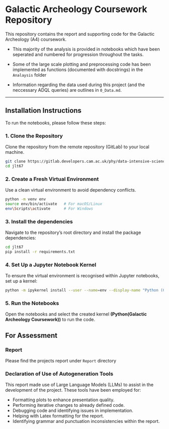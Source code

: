 # Galactic Archeology Coursework Repository

This repository contains the report and supporting code for the Galactic Archeology (A4) coursework.

- This majority of the analysis is provided in notebooks which have been seperated and numbered for progression throughout the tasks.

- Some of the large scale plotting and preprocessing code has been implemented as functions (documented with docstrings) in the `Analaysis` folder

- Information regarding the data used during this project (and the neccessary ADQL queries) are outlines in `0_Data.md`. 

---

## Installation Instructions

To run the notebooks, please follow these steps:

### 1. Clone the Repository

Clone the repository from the remote repository (GitLab) to your local machine.

```bash
git clone https://gitlab.developers.cam.ac.uk/phy/data-intensive-science-mphil/assessments/a4_coursework/jlt67.git
cd jlt67
```

### 2. Create a Fresh Virtual Environment
Use a clean virtual environment to avoid dependency conflicts.
```bash
python -m venv env
source env/bin/activate   # For macOS/Linux
env\Scripts\activate      # For Windows
```

### 3. Install the dependencies
Navigate to the repository’s root directory and install the package dependencies:
```bash
cd jlt67
pip install -r requirements.txt
```

### 4. Set Up a Jupyter Notebook Kernel
To ensure the virtual environment is recognised within Jupyter notebooks, set up a kernel:
```bash
python -m ipykernel install --user --name=env --display-name "Python (GA/A4 Coursework)"
```

### 5. Run the Notebooks
Open the notebooks and select the created kernel **(Python(Galactic Archeology Coursework))** to run the code.



## For Assessment

### Report
Please find the projects report under `Report` directory

### Declaration of Use of Autogeneration Tools
This report made use of Large Language Models (LLMs) to assist in the development of the project.
These tools have been employed for:
- Formatting plots to enhance presentation quality.
- Performing iterative changes to already defined code.
- Debugging code and identifying issues in implementation.
- Helping with Latex formatting for the report.
- Identifying grammar and punctuation inconsistencies within the report.